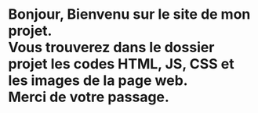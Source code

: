 <h1>Bonjour,</h1<br>
Bienvenu sur le site de mon projet.<br>
Vous trouverez dans le dossier projet les codes HTML, JS, CSS et les images de la page web.<br>
Merci de votre passage.
